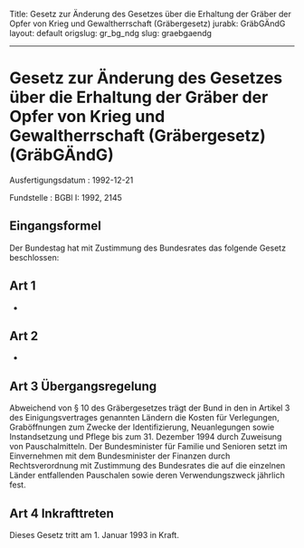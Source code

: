 Title: Gesetz zur Änderung des Gesetzes über die Erhaltung der Gräber der Opfer von
  Krieg und Gewaltherrschaft (Gräbergesetz)
jurabk: GräbGÄndG
layout: default
origslug: gr_bg_ndg
slug: graebgaendg

---

# Gesetz zur Änderung des Gesetzes über die Erhaltung der Gräber der Opfer von Krieg und Gewaltherrschaft (Gräbergesetz) (GräbGÄndG)

Ausfertigungsdatum
:   1992-12-21

Fundstelle
:   BGBl I: 1992, 2145



## Eingangsformel

Der Bundestag hat mit Zustimmung des Bundesrates das folgende Gesetz
beschlossen:


## Art 1

-


## Art 2

-


## Art 3 Übergangsregelung

Abweichend von § 10 des Gräbergesetzes trägt der Bund in den in
Artikel 3 des Einigungsvertrages genannten Ländern die Kosten für
Verlegungen, Graböffnungen zum Zwecke der Identifizierung,
Neuanlegungen sowie Instandsetzung und Pflege bis zum 31. Dezember
1994 durch Zuweisung von Pauschalmitteln. Der Bundesminister für
Familie und Senioren setzt im Einvernehmen mit dem Bundesminister der
Finanzen durch Rechtsverordnung mit Zustimmung des Bundesrates die auf
die einzelnen Länder entfallenden Pauschalen sowie deren
Verwendungszweck jährlich fest.


## Art 4 Inkrafttreten

Dieses Gesetz tritt am 1. Januar 1993 in Kraft.


